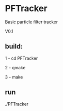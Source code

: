 # PFTracker
Basic particle filter tracker

V0.1

## build:
1 - cd PFTracker

2 - qmake

3 - make

## run 
./PFTracker
